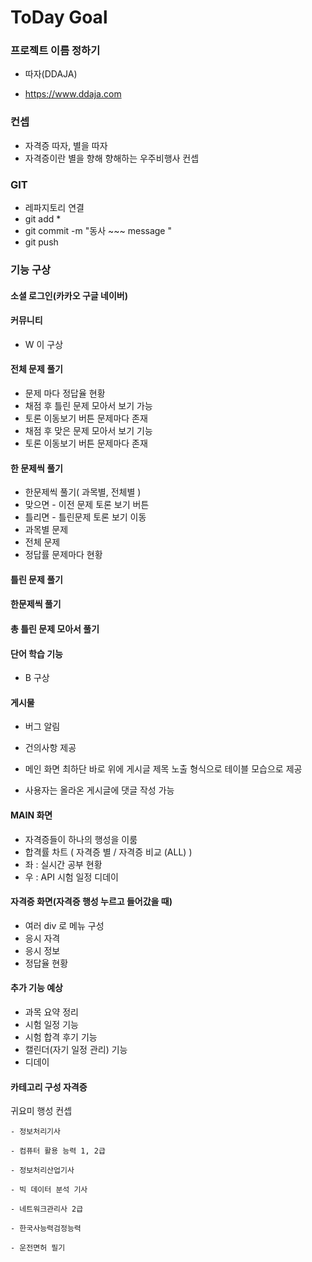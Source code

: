 # ToDay Goal

### 프로젝트 이름 정하기

- 따자(DDAJA)

- https://www.ddaja.com

### 컨셉

- 자격증 따자, 별을 따자
- 자격증이란 별을 향해 향해하는 우주비행사 컨셉

### GIT

- 레파지토리 연결
- git add *
- git commit -m "동사 ~~~ message "
- git push

### 기능 구상

#### 소셜 로그인(카카오 구글 네이버)
 
#### 커뮤니티

- W 이 구상
 

#### 전체 문제 풀기

- 문제 마다 정답율 현황
- 채점 후 틀린 문제 모아서 보기 가능
- 토론 이동보기 버튼 문제마다 존재
- 채점 후 맞은 문제 모아서 보기 기능
- 토론 이동보기 버튼 문제마다 존재
 

#### 한 문제씩 풀기

- 한문제씩 풀기( 과목별, 전체별 )
- 맞으면 - 이전 문제 토론 보기 버튼
- 틀리면 - 틀린문제 토론 보기 이동
- 과목별 문제
- 전체 문제
- 정답률 문제마다 현황
 

#### 틀린 문제 풀기 

#### 한문제씩 풀기

#### 총 틀린 문제 모아서 풀기
 

#### 단어 학습 기능

- B 구상
 

#### 게시물

- 버그 알림

- 건의사항 제공

- 메인 화면 최하단 바로 위에 게시글 제목 노출 형식으로 테이블 모습으로 제공

- 사용자는 올라온 게시글에 댓글 작성 가능
 

#### MAIN 화면

- 자격증들이 하나의 행성을 이룸
- 합격률 차트 ( 자격증 별 / 자격증 비교 (ALL) )
- 좌 : 실시간 공부 현황
- 우 : API 시험 일정 디데이
 

#### 자격증 화면(자격증 행성 누르고 들어갔을 때)

- 여러 div 로 메뉴 구성
- 응시 자격
- 응시 정보
- 정답율 현황


#### 추가 기능 예상
- 과목 요약 정리
- 시험 일정 기능
- 시험 합격 후기 기능
- 캘린더(자기 일정 관리) 기능
- 디데이


#### 카테고리 구성 자격증

귀요미 행성 컨셉

    - 정보처리기사

    - 컴퓨터 활용 능력 1, 2급

    - 정보처리산업기사

    - 빅 데이터 분석 기사

    - 네트워크관리사 2급

    - 한국사능력검정능력

    - 운전면허 필기
